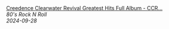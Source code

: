 <!--2024-09-28 09:42:05-->
<div class="yb">
  <a class="nodecor" href="/index.html?rok/creedence_clearwater_revival_greatest_hits_full_album_-_ccr_top_10_songs_of_all_time">
    <img class="preview" data-videoid="3RtXnrceZ9E" src="https://i4.ytimg.com/vi/3RtXnrceZ9E/hqdefault.jpg" align="middle" alt="">
  </a>
  <div class="inlbl text">
    <a class="nodecor" href="/index.html?rok/creedence_clearwater_revival_greatest_hits_full_album_-_ccr_top_10_songs_of_all_time">Creedence Clearwater Revival Greatest Hits Full Album - CCR...</a><br>
    <i class="smaller2">80's Rock N Roll</i><br>
    <i class="smaller3">2024-09-28</i>
  </div>
</div>
